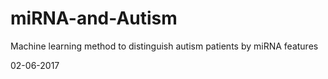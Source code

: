 # miRNA-and-Autism
Machine learning method to distinguish autism patients by miRNA features

02-06-2017
